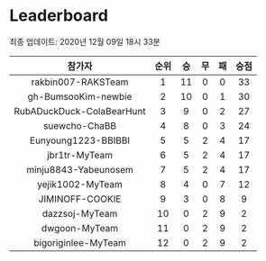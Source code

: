 # Leaderboard
최종 업데이트: 2020년 12월 09일 18시 33분




| 참가자 | 순위 | 승 | 무 | 패 | 승점 |
|:---:|:---:|:---:|:---:|:---:|:---:|
| rakbin007-RAKSTeam | 1 | 11 | 0 | 0 | 33 |
| gh-BumsooKim-newbie | 2 | 10 | 0 | 1 | 30 |
| RubADuckDuck-ColaBearHunt | 3 | 9 | 0 | 2 | 27 |
| suewcho-ChaBB | 4 | 8 | 0 | 3 | 24 |
| Eunyoung1223-BBIBBI | 5 | 5 | 2 | 4 | 17 |
| jbr1tr-MyTeam | 6 | 5 | 2 | 4 | 17 |
| minju8843-Yabeunosem | 7 | 5 | 2 | 4 | 17 |
| yejik1002-MyTeam | 8 | 4 | 0 | 7 | 12 |
| JIMINOFF-COOKIE | 9 | 3 | 0 | 8 | 9 |
| dazzsoj-MyTeam | 10 | 0 | 2 | 9 | 2 |
| dwgoon-MyTeam | 11 | 0 | 2 | 9 | 2 |
| bigoriginlee-MyTeam | 12 | 0 | 2 | 9 | 2 |